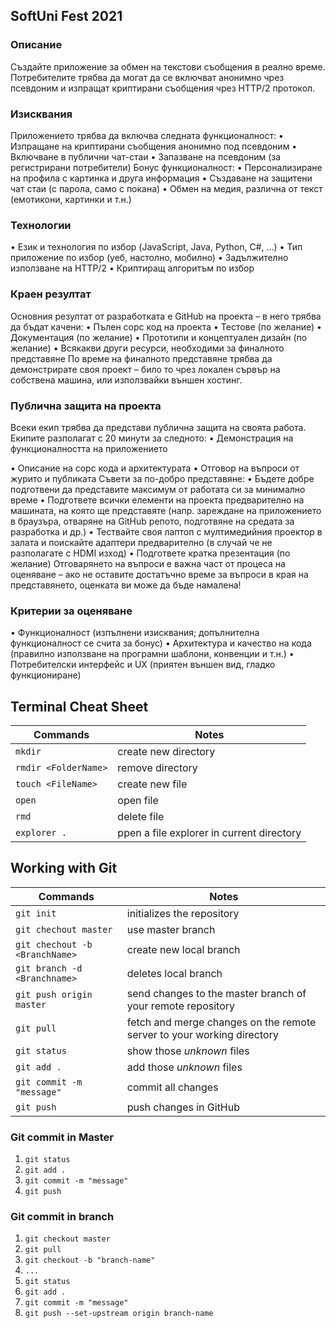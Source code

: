 ## SoftUni Fest 2021

### Описание
Създайте приложение за обмен на текстови съобщения в реално време. Потребителите трябва
да могат да се включват анонимно чрез псевдоним и изпращат криптирани съобщения чрез
HTTP/2 протокол.
### Изисквания
Приложението трябва да включва следната функционалност:
• Изпращане на криптирани съобщения анонимно под псевдоним
• Включване в публични чат-стаи
• Запазване на псевдоним (за регистрирани потребители)
Бонус функционалност:
• Персонализиране на профила с картинка и друга информация
• Създаване на защитени чат стаи (с парола, само с покана)
• Обмен на медия, различна от текст (емотикони, картинки и т.н.)
### Технологии
• Език и технология по избор (JavaScript, Java, Python, C#, …)
• Тип приложение по избор (уеб, настолно, мобилно)
• Задължително използване на HTTP/2
• Криптиращ алгоритъм по избор
### Краен резултат
Основния резултат от разработката е GitHub на проекта – в него трябва да бъдат качени:
• Пълен сорс код на проекта
• Тестове (по желание)
• Документация (по желание)
• Прототипи и концептуален дизайн (по желание)
• Всякакви други ресурси, необходими за финалното представяне
По време на финалното представяне трябва да демонстрирате своя проект – било то чрез
локален сървър на собствена машина, или използвайки външен хостинг.
### Публична защита на проекта
Всеки екип трябва да представи публична защита на своята работа. Екипите разполагат с 20
минути за следното:
• Демонстрация на функционалността на приложението

• Описание на сорс кода и архитектурата
• Отговор на въпроси от журито и публиката
Съвети за по-добро представяне:
• Бъдете добре подготвени да представите максимум от работата си за минимално
време
• Подгответе всички елементи на проекта предварително на машината, на която ще
представяте (напр. зареждане на приложението в браузъра, отваряне на GitHub репото,
подготвяне на средата за разработка и др.)
• Тествайте своя лаптоп с мултимедийния проектор в залата и поискайте адаптери
предварително (в случай че не разполагате с HDMI изход)
• Подгответе кратка презентация (по желание)
Отговарянето на въпроси е важна част от процеса на оценяване – ако не оставите достатъчно
време за въпроси в края на представянето, оценката ви може да бъде намалена!
### Критерии за оценяване
• Функционалност (изпълнени изисквания; допълнителна функционалност се счита за
бонус)
• Архитектура и качество на кода (правилно използване на програмни шаблони,
конвенции и т.н.)
• Потребителски интерфейс и UX (приятен външен вид, гладко функциониране)

## Terminal Cheat Sheet

| Commands | Notes |
| -------- | ----- |
| `mkdir`  | create new directory |
| `rmdir <FolderName>`  | remove directory |
| `touch <FileName>` | create new file |
| `open ` | open file |
| `rmd` | delete file |
| `explorer .` | ppen a file explorer in current directory |

## Working with Git

| Commands | Notes |
| -------- | ----- |
| `git init` | initializes the repository |
| `git chechout master` | use master branch |
| `git chechout -b <BranchName>` | create new local branch |
| `git branch -d <Branchname>`   | deletes local branch |
| `git push origin master` | send changes to the master branch of your remote repository |
| `git pull` | fetch and merge changes on the remote server to your working directory |
| `git status` | show those *unknown* files |
| `git add .` |  add those *unknown* files |
| `git commit -m "message"` |  commit all changes |
| `git push` | push changes in GitHub |

### Git commit in Master
1. `git status`
2. `git add .`
3. `git commit -m "message"` 
4. `git push`

### Git commit in branch
1. `git checkout master`
2. `git pull`
3. `git checkout -b "branch-name"`
4. `...`
5. `git status`
6. `git add .`
7. `git commit -m "message"` 
8. `git push --set-upstream origin branch-name`
